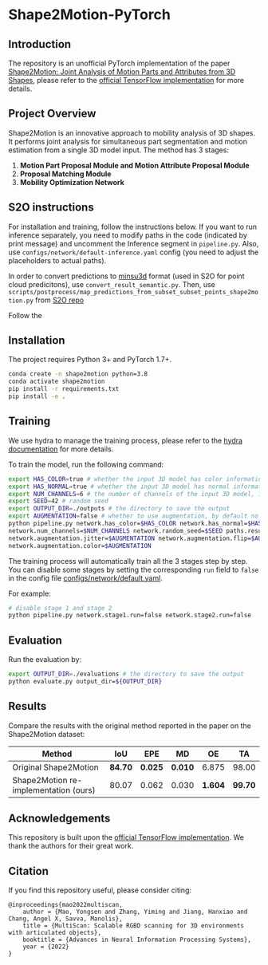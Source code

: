 # Shape2Motion-PyTorch

## Introduction

The repository is an unofficial PyTorch implementation of the paper [Shape2Motion: Joint Analysis of Motion Parts and Attributes from 3D Shapes](https://arxiv.org/abs/1903.03911), please refer to the [official TensorFlow implementation](https://github.com/wangxiaogang866/Shape2Motion) for more details.


## Project Overview

Shape2Motion is an innovative approach to mobility analysis of 3D shapes. It performs joint analysis for simultaneous part segmentation and motion estimation from a single 3D model input. The method has 3 stages:

1. **Motion Part Proposal Module and Motion Attribute Proposal Module**
2. **Proposal Matching Module**
3. **Mobility Optimization Network**

## S2O instructions

For installation and training, follow the instructions below. If you want to run inference separately, you need to modify paths in the code (indicated by print message) and uncomment the Inference segment in `pipeline.py`. Also, use `configs/network/default-inference.yaml` config (you need to adjust the placeholders to actual paths). 

In order to convert predictions to [minsu3d](https://github.com/3dlg-hcvc/minsu3d) format (used in S2O for point cloud predicitons), use `convert_result_semantic.py`. Then, use `scripts/postprocess/map_predictions_from_subset_subset_points_shape2motion.py` from [S2O repo](https://github.com/3dlg-hcvc/s2o)

Follow the 

## Installation

The project requires Python 3+ and PyTorch 1.7+.

```bash
conda create -n shape2motion python=3.8
conda activate shape2motion
pip install -r requirements.txt
pip install -e .
```

## Training

We use hydra to manage the training process, please refer to the [hydra documentation](https://hydra.cc/docs/intro/) for more details.

To train the model, run the following command:

```bash
export HAS_COLOR=true # whether the input 3D model has color information
export HAS_NORMAL=true # whether the input 3D model has normal information
export NUM_CHANNELS=6 # the number of channels of the input 3D model, in addition to xyz coordinates
export SEED=42 # random seed
export OUTPUT_DIR=./outputs # the directory to save the output
export AUGMENTATION=false # whether to use augmentation, by default no augmentation is used
python pipeline.py network.has_color=$HAS_COLOR network.has_normal=$HAS_NORMAL \
network.num_channels=$NUM_CHANNELS network.random_seed=$SEED paths.result_dir="${OUTPUT_DIR}" \
network.augmentation.jitter=$AUGMENTATION network.augmentation.flip=$AUGMENTATION network.augmentation.rotate=$AUGMENTATION \
network.augmentation.color=$AUGMENTATION
```

The training process will automatically train all the 3 stages step by step. You can disable some stages by setting the corresponding `run` field to `false` in the config file [configs/network/default.yaml](configs/network/default.yaml).

For example:
```bash
# disable stage 1 and stage 2
python pipeline.py network.stage1.run=false network.stage2.run=false
```

## Evaluation

Run the evaluation by:

```bash
export OUTPUT_DIR=./evaluations # the directory to save the output
python evaluate.py output_dir=${OUTPUT_DIR}
```

## Results

Compare the results with the original method reported in the paper on the Shape2Motion dataset:


| Method                             | IoU   | EPE   | MD    | OE    | TA    |
|------------------------------------|-------|-------|-------|-------|-------|
| Original Shape2Motion              | **84.70** | **0.025** | **0.010** | 6.875 | 98.00 |
| Shape2Motion re-implementation (ours) | 80.07 | 0.062 | 0.030 | **1.604** | **99.70** |

## Acknowledgements

This repository is built upon the [official TensorFlow implementation](https://github.com/wangxiaogang866/Shape2Motion).
We thank the authors for their great work.

## Citation

If you find this repository useful, please consider citing:

```
@inproceedings{mao2022multiscan,
    author = {Mao, Yongsen and Zhang, Yiming and Jiang, Hanxiao and Chang, Angel X, Savva, Manolis},
    title = {MultiScan: Scalable RGBD scanning for 3D environments with articulated objects},
    booktitle = {Advances in Neural Information Processing Systems},
    year = {2022}
}
```

